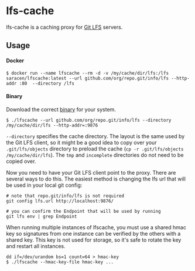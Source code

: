 # lfs-cache

lfs-cache is a caching proxy for [Git LFS](https://git-lfs.github.com/) servers.

## Usage

#### Docker

```
$ docker run --name lfscache --rm -d -v /my/cache/dir/lfs:/lfs saracen/lfscache:latest --url github.com/org/repo.git/info/lfs --http-addr :80  --directory /lfs
```

#### Binary

Download the correct [binary](https://github.com/saracen/lfscache/releases) for your system.

```
$ ./lfscache --url github.com/org/repo.git/info/lfs --directory /my/cache/dir/lfs --http-addr=:9876
```

`--directory` specifies the cache directory. The layout is the same used by the
Git LFS client, so it might be a good idea to copy over your `.git/lfs/objects`
directory to preload the cache (`cp -r .git/lfs/objects /my/cache/dir/lfs`).
The `tmp` and `incomplete` directories do not need to be copied over.

Now you need to have your Git LFS client point to the proxy. There are several
ways to do this. The easiest method is changing the lfs url that will be used
in your local git config:
```
# note that repo.git/info/lfs is not required
git config lfs.url http://localhost:9876/

# you can confirm the Endpoint that will be used by running
git lfs env | grep Endpoint
```

When running multiple instances of lfscache, you must use a shared hmac key so
signatures from one instance can be verified by the others with a shared key.
This key is not used for storage, so it's safe to rotate the key and restart all
instances.

```
dd if=/dev/urandom bs=1 count=64 > hmac-key
$ ./lfscache --hmac-key-file hmac-key ...
```
